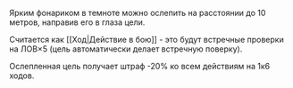 Ярким фонариком в темноте можно ослепить на расстоянии до 10 метров, направив его в глаза цели. 

Считается как [[Ход|Действие в бою]] - это будут встречные проверки на ЛОВ×5 (цель автоматически делает встречную поверку).

Ослепленная цель получает штраф -20% ко всем действиям на 1к6 ходов.